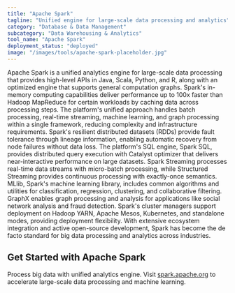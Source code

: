 ```yaml
---
title: "Apache Spark"
tagline: "Unified engine for large-scale data processing and analytics"
category: "Database & Data Management"
subcategory: "Data Warehousing & Analytics"
tool_name: "Apache Spark"
deployment_status: "deployed"
image: "/images/tools/apache-spark-placeholder.jpg"
---
```

Apache Spark is a unified analytics engine for large-scale data processing that provides high-level APIs in Java, Scala, Python, and R, along with an optimized engine that supports general computation graphs. Spark's in-memory computing capabilities deliver performance up to 100x faster than Hadoop MapReduce for certain workloads by caching data across processing steps. The platform's unified approach handles batch processing, real-time streaming, machine learning, and graph processing within a single framework, reducing complexity and infrastructure requirements. Spark's resilient distributed datasets (RDDs) provide fault tolerance through lineage information, enabling automatic recovery from node failures without data loss. The platform's SQL engine, Spark SQL, provides distributed query execution with Catalyst optimizer that delivers near-interactive performance on large datasets. Spark Streaming processes real-time data streams with micro-batch processing, while Structured Streaming provides continuous processing with exactly-once semantics. MLlib, Spark's machine learning library, includes common algorithms and utilities for classification, regression, clustering, and collaborative filtering. GraphX enables graph processing and analysis for applications like social network analysis and fraud detection. Spark's cluster managers support deployment on Hadoop YARN, Apache Mesos, Kubernetes, and standalone modes, providing deployment flexibility. With extensive ecosystem integration and active open-source development, Spark has become the de facto standard for big data processing and analytics across industries.

## Get Started with Apache Spark

Process big data with unified analytics engine. Visit [spark.apache.org](https://spark.apache.org) to accelerate large-scale data processing and machine learning.
